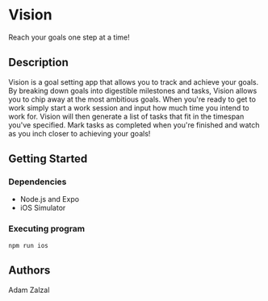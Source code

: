 # Vision

Reach your goals one step at a time!

## Description

Vision is a goal setting app that allows you to track and achieve your goals. By breaking down goals into digestible milestones and tasks, Vision allows you to chip away at the most ambitious goals. When you're ready to get to work simply start a work session and input how much time you intend to work for. Vision will then generate a list of tasks that fit in the timespan you've specified. Mark tasks as completed when you're finished and watch as you inch closer to achieving your goals!

## Getting Started

### Dependencies

* Node.js and Expo
* iOS Simulator

### Executing program

```
npm run ios
```


## Authors

Adam Zalzal

